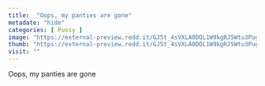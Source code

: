 ```yaml
---
title:  "Oops, my panties are gone"
metadate: "hide"
categories: [ Pussy ]
image: "https://external-preview.redd.it/GJ5t_4sVXLA0DOL1W9kgRJ5Wtu3PugfZZTmvCGcgeKA.jpg?auto=webp&s=b98218fdef7cd6424787f93760d77e6ad9aa4c7d"
thumb: "https://external-preview.redd.it/GJ5t_4sVXLA0DOL1W9kgRJ5Wtu3PugfZZTmvCGcgeKA.jpg?width=1080&crop=smart&auto=webp&s=c12d3d4175bece8df11003699ca0e967f0a30d85"
visit: ""
---
```

Oops, my panties are gone
